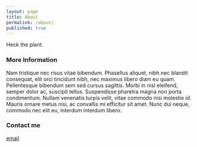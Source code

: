 ```yaml
---
layout: page
title: About
permalink: /about/
published: true
---
```


Heck the plant.

### More Information

Nam tristique nec risus vitae bibendum. Phasellus aliquet, nibh nec blandit consequat, elit orci tincidunt nibh, nec maximus libero diam eu quam. Pellentesque bibendum sem sed cursus sagittis. Morbi in nisl eleifend, semper dolor ac, suscipit tellus. Suspendisse pharetra magna non porta condimentum. Nullam venenatis turpis velit, vitae commodo nisi molestie id. Mauris ornare metus nisi, ac convallis mi efficitur sit amet. Nunc dui neque, commodo nec elit eu, interdum interdum libero.

### Contact me

[email](mailto:mason.a.prince@gmail.com)
